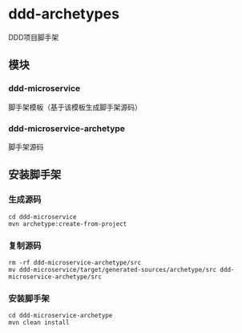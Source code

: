 # ddd-archetypes
DDD项目脚手架

## 模块

### ddd-microservice
脚手架模板（基于该模板生成脚手架源码）

### ddd-microservice-archetype
脚手架源码


## 安装脚手架

### 生成源码
```shell
cd ddd-microservice
mvn archetype:create-from-project
```

### 复制源码
```shell
rm -rf ddd-microservice-archetype/src
mv ddd-microservice/target/generated-sources/archetype/src ddd-microservice-archetype/src
```

### 安装脚手架
```shell
cd ddd-microservice-archetype
mvn clean install
```
